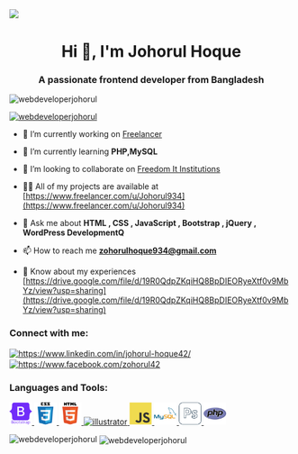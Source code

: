 
<img src="https://media.licdn.com/dms/image/v2/D4D16AQED6S3d0mNEkg/profile-displaybackgroundimage-shrink_350_1400/B4DZUk26eWG4Ag-/0/1740080133760?e=1745452800&v=beta&t=yHaIhwilLiAK_D9TmnZ4LVn21zVGJFtxYp0weOxNk5Y">
<h1 align="center">Hi 👋, I'm Johorul Hoque</h1>
<h3 align="center">A passionate frontend developer from Bangladesh</h3>

<p align="left"> <img src="https://komarev.com/ghpvc/?username=webdeveloperjohorul&label=Profile%20views&color=0e75b6&style=flat" alt="webdeveloperjohorul" /> </p>

<p align="left"> <a href="https://github.com/ryo-ma/github-profile-trophy"><img src="https://github-profile-trophy.vercel.app/?username=webdeveloperjohorul" alt="webdeveloperjohorul" /></a> </p>

- 🔭 I’m currently working on [Freelancer](https://www.freelancer.com/u/Johorul934)

- 🌱 I’m currently learning **PHP,MySQL**

- 👯 I’m looking to collaborate on [Freedom It Institutions](https://freedomitinstitutions.com/)

- 👨‍💻 All of my projects are available at [https://www.freelancer.com/u/Johorul934](https://www.freelancer.com/u/Johorul934)

- 💬 Ask me about **HTML , CSS , JavaScript , Bootstrap , jQuery , WordPress DevelopmentQ**

- 📫 How to reach me **zohorulhoque934@gmail.com**

- 📄 Know about my experiences [https://drive.google.com/file/d/19R0QdpZKqiHQ8BpDIEORyeXtf0v9MbYz/view?usp=sharing](https://drive.google.com/file/d/19R0QdpZKqiHQ8BpDIEORyeXtf0v9MbYz/view?usp=sharing)

<h3 align="left">Connect with me:</h3>
<p align="left">
<a href="https://linkedin.com/in/https://www.linkedin.com/in/johorul-hoque42/" target="blank"><img align="center" src="https://raw.githubusercontent.com/rahuldkjain/github-profile-readme-generator/master/src/images/icons/Social/linked-in-alt.svg" alt="https://www.linkedin.com/in/johorul-hoque42/" height="30" width="40" /></a>
<a href="https://fb.com/https://www.facebook.com/zohorul42" target="blank"><img align="center" src="https://raw.githubusercontent.com/rahuldkjain/github-profile-readme-generator/master/src/images/icons/Social/facebook.svg" alt="https://www.facebook.com/zohorul42" height="30" width="40" /></a>
</p>

<h3 align="left">Languages and Tools:</h3>
<p align="left"> <a href="https://getbootstrap.com" target="_blank" rel="noreferrer"> <img src="https://raw.githubusercontent.com/devicons/devicon/master/icons/bootstrap/bootstrap-plain-wordmark.svg" alt="bootstrap" width="40" height="40"/> </a> <a href="https://www.w3schools.com/css/" target="_blank" rel="noreferrer"> <img src="https://raw.githubusercontent.com/devicons/devicon/master/icons/css3/css3-original-wordmark.svg" alt="css3" width="40" height="40"/> </a> <a href="https://www.w3.org/html/" target="_blank" rel="noreferrer"> <img src="https://raw.githubusercontent.com/devicons/devicon/master/icons/html5/html5-original-wordmark.svg" alt="html5" width="40" height="40"/> </a> <a href="https://www.adobe.com/in/products/illustrator.html" target="_blank" rel="noreferrer"> <img src="https://www.vectorlogo.zone/logos/adobe_illustrator/adobe_illustrator-icon.svg" alt="illustrator" width="40" height="40"/> </a> <a href="https://developer.mozilla.org/en-US/docs/Web/JavaScript" target="_blank" rel="noreferrer"> <img src="https://raw.githubusercontent.com/devicons/devicon/master/icons/javascript/javascript-original.svg" alt="javascript" width="40" height="40"/> </a> <a href="https://www.mysql.com/" target="_blank" rel="noreferrer"> <img src="https://raw.githubusercontent.com/devicons/devicon/master/icons/mysql/mysql-original-wordmark.svg" alt="mysql" width="40" height="40"/> </a> <a href="https://www.photoshop.com/en" target="_blank" rel="noreferrer"> <img src="https://raw.githubusercontent.com/devicons/devicon/master/icons/photoshop/photoshop-line.svg" alt="photoshop" width="40" height="40"/> </a> <a href="https://www.php.net" target="_blank" rel="noreferrer"> <img src="https://raw.githubusercontent.com/devicons/devicon/master/icons/php/php-original.svg" alt="php" width="40" height="40"/> </a> </p>

<p><img align="left" src="https://github-readme-stats.vercel.app/api/top-langs?username=webdeveloperjohorul&show_icons=true&locale=en&layout=compact" alt="webdeveloperjohorul" /></p>

<p>&nbsp;<img align="center" src="https://github-readme-stats.vercel.app/api?username=webdeveloperjohorul&show_icons=true&locale=en" alt="webdeveloperjohorul" /></p>
